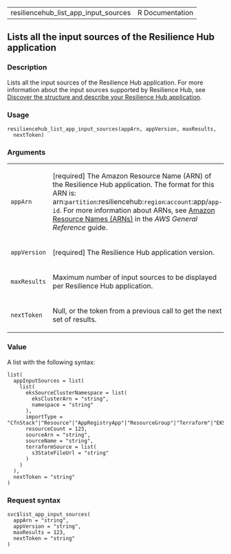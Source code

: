 <table style="width: 100%;">
<tbody>
<tr class="odd">
<td>resiliencehub_list_app_input_sources</td>
<td style="text-align: right;">R Documentation</td>
</tr>
</tbody>
</table>

## Lists all the input sources of the Resilience Hub application

### Description

Lists all the input sources of the Resilience Hub application. For more
information about the input sources supported by Resilience Hub, see
[Discover the structure and describe your Resilience Hub
application](https://docs.aws.amazon.com/resilience-hub/latest/userguide/discover-structure.html).

### Usage

    resiliencehub_list_app_input_sources(appArn, appVersion, maxResults,
      nextToken)

### Arguments

<table>
<colgroup>
<col style="width: 35%" />
<col style="width: 65%" />
</colgroup>
<tbody>
<tr class="odd">
<td><code
id="resiliencehub_list_app_input_sources_:_appArn">appArn</code></td>
<td><p>[required] The Amazon Resource Name (ARN) of the Resilience Hub
application. The format for this ARN is:
arn:<code>partition</code>:resiliencehub:<code>region</code>:<code>account</code>:app/<code>app-id</code>.
For more information about ARNs, see <a
href="https://docs.aws.amazon.com/IAM/latest/UserGuide/reference-arns.html">Amazon
Resource Names (ARNs)</a> in the <em>AWS General Reference</em>
guide.</p></td>
</tr>
<tr class="even">
<td><code
id="resiliencehub_list_app_input_sources_:_appVersion">appVersion</code></td>
<td><p>[required] The Resilience Hub application version.</p></td>
</tr>
<tr class="odd">
<td><code
id="resiliencehub_list_app_input_sources_:_maxResults">maxResults</code></td>
<td><p>Maximum number of input sources to be displayed per Resilience
Hub application.</p></td>
</tr>
<tr class="even">
<td><code
id="resiliencehub_list_app_input_sources_:_nextToken">nextToken</code></td>
<td><p>Null, or the token from a previous call to get the next set of
results.</p></td>
</tr>
</tbody>
</table>

### Value

A list with the following syntax:

    list(
      appInputSources = list(
        list(
          eksSourceClusterNamespace = list(
            eksClusterArn = "string",
            namespace = "string"
          ),
          importType = "CfnStack"|"Resource"|"AppRegistryApp"|"ResourceGroup"|"Terraform"|"EKS",
          resourceCount = 123,
          sourceArn = "string",
          sourceName = "string",
          terraformSource = list(
            s3StateFileUrl = "string"
          )
        )
      ),
      nextToken = "string"
    )

### Request syntax

    svc$list_app_input_sources(
      appArn = "string",
      appVersion = "string",
      maxResults = 123,
      nextToken = "string"
    )
